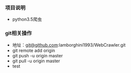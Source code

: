 ### 项目说明
- python3.5爬虫

### git相关操作
- 地址：git@github.com:lamborghini1993/WebCrawler.git
- git remote add origin 
- git push -u origin master
- git pull -u origin master
- test
